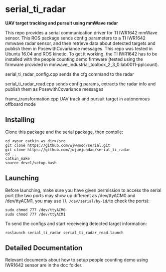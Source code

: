 serial_ti_radar
===========================
**UAV target tracking and pursuit using mmWave radar**

This repo provides a serial communication driver for TI IWR1642 mmWave sensor. This ROS package sends config parameters to a TI IWR1642 mmwave radar sensor, and then retrieve data about detected targets and publish them in PosewithCovariance messages.
This repo was tested in Ubuntu 16.04 and ROS kinetic.
To get it working, the TI IWR1642 has to be installed with the people counting demo firmware (tested using the firmware provided in mmwave_industrial_toolbox_2_3_0 lab0011-pplcount).

serial_ti_radar_config.cpp sends the cfg command to the radar

serial_ti_radar_read.cpp sends config params, extracts the radar info and publish them as PosewithCovariance messages

frame_transformation.cpp UAV track and pursuit target in autonomous offboard mode

Installing
---------------------------
Clone this package and the serial package, then compile:

```
cd <your_catkin_ws_dir>/src
git clone https://github.com/wjwwood/serial.git
git clone https://github.com/jujuejundao/serial_ti_radar
cd ..
catkin_make
source devel/setup.bash
```

Launching
---------------------------
Before launching, make sure you have given permission to access the serial port (the two ports may show up different as /dev/ttyACM0 and /dev/ttyACM1, you may use ```ll /dev/serial/by-id/```to check the ports):

```
sudo chmod 777 /dev/ttyACM0
sudo chmod 777 /dev/ttyACM1

```
To send the configs and start receiveing detected target information:
```
roslaunch serial_ti_radar serial_ti_radar_read.launch

```

Detailed Documentation
---------------------------
Relevant documents about how to setup people counting demo using IWR1642 sensor are in the doc folder.

